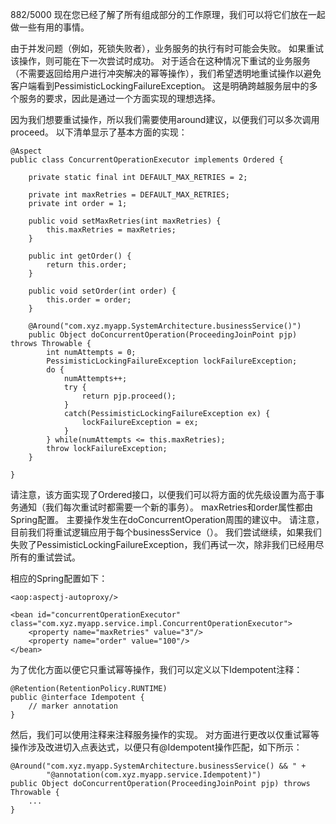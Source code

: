 882/5000
现在您已经了解了所有组成部分的工作原理，我们可以将它们放在一起做一些有用的事情。

由于并发问题（例如，死锁失败者），业务服务的执行有时可能会失败。 如果重试该操作，则可能在下一次尝试时成功。 对于适合在这种情况下重试的业务服务（不需要返回给用户进行冲突解决的幂等操作），我们希望透明地重试操作以避免客户端看到PessimisticLockingFailureException。 这是明确跨越服务层中的多个服务的要求，因此是通过一个方面实现的理想选择。

因为我们想要重试操作，所以我们需要使用around建议，以便我们可以多次调用proceed。 以下清单显示了基本方面的实现：

	@Aspect
	public class ConcurrentOperationExecutor implements Ordered {
	
	    private static final int DEFAULT_MAX_RETRIES = 2;
	
	    private int maxRetries = DEFAULT_MAX_RETRIES;
	    private int order = 1;
	
	    public void setMaxRetries(int maxRetries) {
	        this.maxRetries = maxRetries;
	    }
	
	    public int getOrder() {
	        return this.order;
	    }
	
	    public void setOrder(int order) {
	        this.order = order;
	    }
	
	    @Around("com.xyz.myapp.SystemArchitecture.businessService()")
	    public Object doConcurrentOperation(ProceedingJoinPoint pjp) throws Throwable {
	        int numAttempts = 0;
	        PessimisticLockingFailureException lockFailureException;
	        do {
	            numAttempts++;
	            try {
	                return pjp.proceed();
	            }
	            catch(PessimisticLockingFailureException ex) {
	                lockFailureException = ex;
	            }
	        } while(numAttempts <= this.maxRetries);
	        throw lockFailureException;
	    }
	
	}

请注意，该方面实现了Ordered接口，以便我们可以将方面的优先级设置为高于事务通知（我们每次重试时都需要一个新的事务）。 maxRetries和order属性都由Spring配置。 主要操作发生在doConcurrentOperation周围的建议中。 请注意，目前我们将重试逻辑应用于每个businessService（）。 我们尝试继续，如果我们失败了PessimisticLockingFailureException，我们再试一次，除非我们已经用尽所有的重试尝试。

相应的Spring配置如下：

	<aop:aspectj-autoproxy/>
	
	<bean id="concurrentOperationExecutor" class="com.xyz.myapp.service.impl.ConcurrentOperationExecutor">
	    <property name="maxRetries" value="3"/>
	    <property name="order" value="100"/>
	</bean>

为了优化方面以便它只重试幂等操作，我们可以定义以下Idempotent注释：

	@Retention(RetentionPolicy.RUNTIME)
	public @interface Idempotent {
	    // marker annotation
	}

然后，我们可以使用注释来注释服务操作的实现。 对方面进行更改以仅重试幂等操作涉及改进切入点表达式，以便只有@Idempotent操作匹配，如下所示：

	@Around("com.xyz.myapp.SystemArchitecture.businessService() && " +
	        "@annotation(com.xyz.myapp.service.Idempotent)")
	public Object doConcurrentOperation(ProceedingJoinPoint pjp) throws Throwable {
	    ...
	}